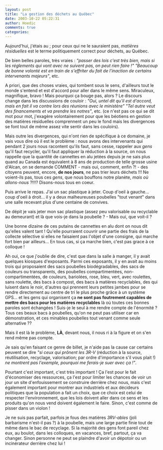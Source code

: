 ```yaml
---
layout: post
title: "La gestion des déchets au Québec"
date: 2003-10-22 05:22:31
author: Hoedic
comments: true
categories: 
---
```



Aujourd'hui, j'étais au  ; pour ceux qui ne le sauraient pas, *matières résiduelles* est le terme politiquement correct pour déchets, au Québec.

De bien belles paroles, très vraies : *"passer des lois c'est très bien, mais si les réglements qui vont avec ne suivent pas, on peut rien faire !" "Beaucoup de bonne volonté est en train de s'effriter du fait de l'inaction de certains intervenants majeurs"*, etc. 

A priori, que des choses vraies, qui tombent sous le sens, d'ailleurs tout le monde s'entend et est d'accord pour aller dans le même sens. Miraculeux, magnifique, bravo ! Mais pourquoi ça bouge pas, alors ? Le discours change dans les discussions de couloir : *"Oui, untel dit qu'il est d'accord, mais en fait il va contre lors des réunions avec le ministère" "Tel autre veut des financements et va prendre les notres"*, etc. (ce n'est pas ce qui se dit mot pour mot, j'exagère volontairement pour que les béotiens en gestion des matières résiduelles comprennent un peu le fond mais les divergences se font tout de même assez vite sentir dans les couloirs).

Mais outre les divergences, qui n'ont rien de spécifique à ce domaine, je vais vous dire où il est le problème : nous avons des intervenants qui pendant 2 jours nous racontent qu'ils faut, sans cesse, rappeler aux *gens* qu'il faut recycler, qu'il faut appliquer la réduction à la source, on nous rappelle que la quantité de cannettes en alu jetées depuis je ne sais plus quand au Canada est équivalent à 8 ans de production de telle grosse usine d'Alcan, on se demande COMMENT - mais oui, comment, enfin ?! - des citoyens peuvent, encore, **de nos jours**, ne pas trier leurs déchets !!! Ne voient-ils pas, tous ces *gens*, que nous bouffons notre planète, *mais où allons-nous* ?!!!? Disons-nous tous en coeur.

Puis arrive le repas. J'ai un sac plastique à jeter. Coup d'oeil à gauche... coup d'oeil à droit... il y a deux malheureuses poubelles "tout venant" dans une salle recevant plus d'une centaine de convives.

De dépit je vais jeter mon sac plastique (assez peu valorisable ou recyclable au demeurant) et là que vois-je dans la poubelle ? - Mais oui, que voit-il ?

Une bonne dizaine de ces putains de cannettes en alu dont on nous dit qu'elles valent tant ! Qu'elle pourraient couvrir une partie des frais de la collecte sélective si elles ne faisaient pas l'objet d'une consigne, qui marche fort bien par ailleurs... En tous cas, si ça marche bien, c'est pas grace à ce colloque !

Ah oui, ce que j'oublie de dire, c'est que dans la salle à manger, il y avait quelques kiosques d'exposants. Parmi ces exposants, il y en avait au moins trois qui proposaient des sacs poubelles biodégradables, des sacs de couleurs ou transparents, des poubelles compartimentées, non-compartimentées, de couleurs, bariolées, rose, bleu, vert, avec roulettes, sans roulette, des bacs à compost, des bacs à matières recyclables, des qui luisent dans le noir, d'autres qui prennent leurs petites jambes pour se rendre directement au centre de tri le plus proche grâce à un système GPS... et les gens qui organisent ça **ne sont pas foutrement capables de mettre des bacs pour les matières recyclables** là où toutes ces bonnes paroles sont échangées ! Suis-je le seul à me rendre compte de l'énormité ? Tous ces beaux bacs à poubelles, qu'on ne peut pas utiliser car en démonstration, et ces minables poubelles tout venant comme seule alternative ??

Mais il est là le problème, **LÀ**, devant nous, il nous ri à la figure et on s'en rend même pas compte.

Je sais qu'en faisant ce genre de billet, je n'aide pas la cause car certains peuvent se dire *"si ceux qui prônent les 3R-V* (réduction à la source, réutilisation, recyclage, valorisation;  par ordre d'importance s'il vous plait !) *ne montrent pas l'exemple, pourquoi me ferais-je suer avec ça !"*.

Pourtant c'est important, c'est très important ! Ça l'est pour le fait d'économiser des ressources, ça l'est pour limiter les chances de voir un jour un site d'enfouissement se construire derrière chez nous, mais c'est également important pour montrer aux industriels et aux décideurs politiques que la population a fait un choix, que ce choix est celui de respecter l'environnement, que les lois doivent aller dans ce sens et les produits qu'on nous vend doivent également le faire. Sinon, c'est comme de pisser dans un violon !

Je ne suis pas parfait, parfois je fous des matières *3RV-ables* (joli barbarisme n'est-il pas ?) à la poubelle, mais une large partie finie tout de même dans le bac de recyclage. Si la majorité des gens font pareil chez eux, au boulot, dans les colloques, en vacances, bref, partout, ça va changer. Sinon personne ne peut se plaindre d'avoir un dépotoir ou un incinérateur derrière chez lui !